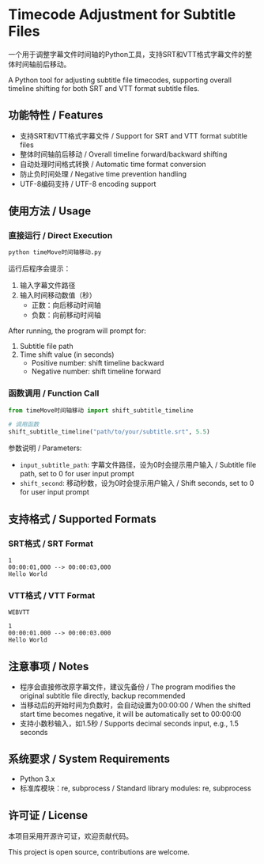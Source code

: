 # Timecode Adjustment for Subtitle Files

一个用于调整字幕文件时间轴的Python工具，支持SRT和VTT格式字幕文件的整体时间轴前后移动。

A Python tool for adjusting subtitle file timecodes, supporting overall timeline shifting for both SRT and VTT format subtitle files.

## 功能特性 / Features

- 支持SRT和VTT格式字幕文件 / Support for SRT and VTT format subtitle files
- 整体时间轴前后移动 / Overall timeline forward/backward shifting
- 自动处理时间格式转换 / Automatic time format conversion
- 防止负时间处理 / Negative time prevention handling
- UTF-8编码支持 / UTF-8 encoding support

## 使用方法 / Usage

### 直接运行 / Direct Execution

```bash
python timeMove时间轴移动.py
```

运行后程序会提示：
1. 输入字幕文件路径
2. 输入时间移动数值（秒）
   - 正数：向后移动时间轴
   - 负数：向前移动时间轴

After running, the program will prompt for:
1. Subtitle file path
2. Time shift value (in seconds)
   - Positive number: shift timeline backward
   - Negative number: shift timeline forward

### 函数调用 / Function Call

```python
from timeMove时间轴移动 import shift_subtitle_timeline

# 调用函数
shift_subtitle_timeline("path/to/your/subtitle.srt", 5.5)
```

参数说明 / Parameters:
- `input_subtitle_path`: 字幕文件路径，设为0时会提示用户输入 / Subtitle file path, set to 0 for user input prompt
- `shift_second`: 移动秒数，设为0时会提示用户输入 / Shift seconds, set to 0 for user input prompt

## 支持格式 / Supported Formats

### SRT格式 / SRT Format
```
1
00:00:01,000 --> 00:00:03,000
Hello World
```

### VTT格式 / VTT Format
```
WEBVTT

1
00:00:01.000 --> 00:00:03.000
Hello World
```

## 注意事项 / Notes

- 程序会直接修改原字幕文件，建议先备份 / The program modifies the original subtitle file directly, backup recommended
- 当移动后的开始时间为负数时，会自动设置为00:00:00 / When the shifted start time becomes negative, it will be automatically set to 00:00:00
- 支持小数秒输入，如1.5秒 / Supports decimal seconds input, e.g., 1.5 seconds

## 系统要求 / System Requirements

- Python 3.x
- 标准库模块：re, subprocess / Standard library modules: re, subprocess

## 许可证 / License

本项目采用开源许可证，欢迎贡献代码。

This project is open source, contributions are welcome.
